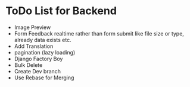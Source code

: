 # ToDo List for Backend

* Image Preview
* Form Feedback realtime rather than form submit like file size or type, already data exists etc.
* Add Translation
* pagination (lazy loading)
* Django Factory Boy
* Bulk Delete
* Create Dev branch
* Use Rebase for Merging
